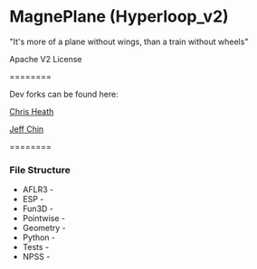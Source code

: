 # MagnePlane (Hyperloop_v2)

"It's more of a plane without wings, than a train without wheels"

Apache V2 License

========

Dev forks can be found here:

[Chris Heath](https://github.com/cmheath/MagnePlane)

[Jeff Chin](https://github.com/jcchin/MagnePlane)


========
### File Structure

- AFLR3 - 
- ESP -
- Fun3D - 
- Pointwise - 
- Geometry -
- Python - 
- Tests - 
- NPSS -
